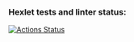 ### Hexlet tests and linter status:
[![Actions Status](https://github.com/ByteSpectre/python-project-49/actions/workflows/hexlet-check.yml/badge.svg)](https://github.com/ByteSpectre/python-project-49/actions)